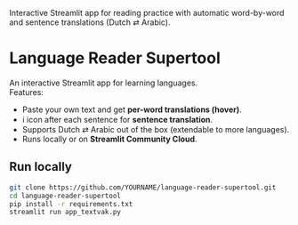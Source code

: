 Interactive Streamlit app for reading practice with automatic word-by-word and sentence translations (Dutch ⇄ Arabic).

# Language Reader Supertool

An interactive Streamlit app for learning languages.  
Features:
- Paste your own text and get **per-word translations (hover)**.
- ℹ️ icon after each sentence for **sentence translation**.
- Supports Dutch ⇄ Arabic out of the box (extendable to more languages).
- Runs locally or on **Streamlit Community Cloud**.

## Run locally
```bash
git clone https://github.com/YOURNAME/language-reader-supertool.git
cd language-reader-supertool
pip install -r requirements.txt
streamlit run app_textvak.py
